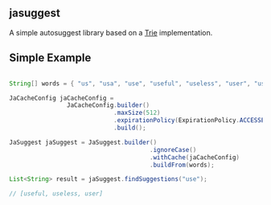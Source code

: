 ## jasuggest

A simple autosuggest library based on a [Trie](https://en.wikipedia.org/wiki/Trie) implementation. 

## Simple Example

```java

String[] words = { "us", "usa", "use", "useful", "useless", "user", "usurper" };

JaCacheConfig jaCacheConfig =
                JaCacheConfig.builder()
                             .maxSize(512)
                             .expirationPolicy(ExpirationPolicy.ACCESSED)
                             .build();

JaSuggest jaSuggest = JaSuggest.builder()
                                       .ignoreCase()
                                       .withCache(jaCacheConfig)
                                       .buildFrom(words);

List<String> result = jaSuggest.findSuggestions("use");

// [useful, useless, user]
```        
